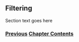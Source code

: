 ## Filtering

Section text goes here

<!-- Link lines generated automatically; do not delete -->
### [<ins>Previous</ins>](Layer%202%20considerations.md) [<ins>Chapter Contents</ins>](4.%20Security.md)
